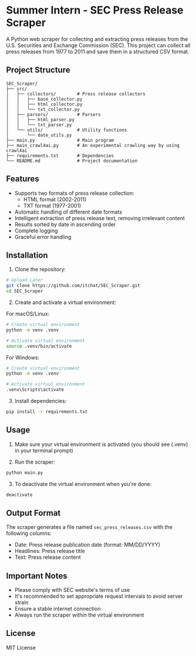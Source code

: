 # Summer Intern - SEC Press Release Scraper

A Python web scraper for collecting and extracting press releases from the U.S. Securities and Exchange Commission (SEC). This project can collect all press releases from 1977 to 2011 and save them in a structured CSV format.

## Project Structure

```
SEC_Scraper/
├── src/
│   ├── collectors/        # Press release collectors
│   │   ├── base_collector.py
│   │   ├── html_collector.py
│   │   └── txt_collector.py
│   ├── parsers/           # Parsers
│   │   ├── html_parser.py
│   │   └── txt_parser.py
│   └── utils/             # Utility functions
│       └── date_utils.py
├── main.py                # Main program
├── main_crawl4ai.py       # An experimental crawling way by using crawl4ai
├── requirements.txt       # Dependencies
└── README.md              # Project documentation
```

## Features

- Supports two formats of press release collection:
  - HTML format (2002-2011)
  - TXT format (1977-2001)
- Automatic handling of different date formats
- Intelligent extraction of press release text, removing irrelevant content
- Results sorted by date in ascending order
- Complete logging
- Graceful error handling

## Installation

1. Clone the repository:
```bash
# Upload Later
git clone https://github.com/itchat/SEC_Scraper.git
cd SEC_Scraper
```

2. Create and activate a virtual environment:

For macOS/Linux:
```bash
# Create virtual environment
python -m venv .venv

# Activate virtual environment
source .venv/bin/activate
```

For Windows:
```bash
# Create virtual environment
python -m venv .venv

# Activate virtual environment
.venv\Scripts\activate
```

3. Install dependencies:
```bash
pip install -r requirements.txt
```

## Usage

1. Make sure your virtual environment is activated (you should see (.venv) in your terminal prompt)

2. Run the scraper:
```bash
python main.py
```

3. To deactivate the virtual environment when you're done:
```bash
deactivate
```

## Output Format

The scraper generates a file named `sec_press_releases.csv` with the following columns:
- Date: Press release publication date (format: MM/DD/YYYY)
- Headlines: Press release title
- Text: Press release content

## Important Notes

- Please comply with SEC website's terms of use
- It's recommended to set appropriate request intervals to avoid server strain
- Ensure a stable internet connection
- Always run the scraper within the virtual environment

## License

MIT License
